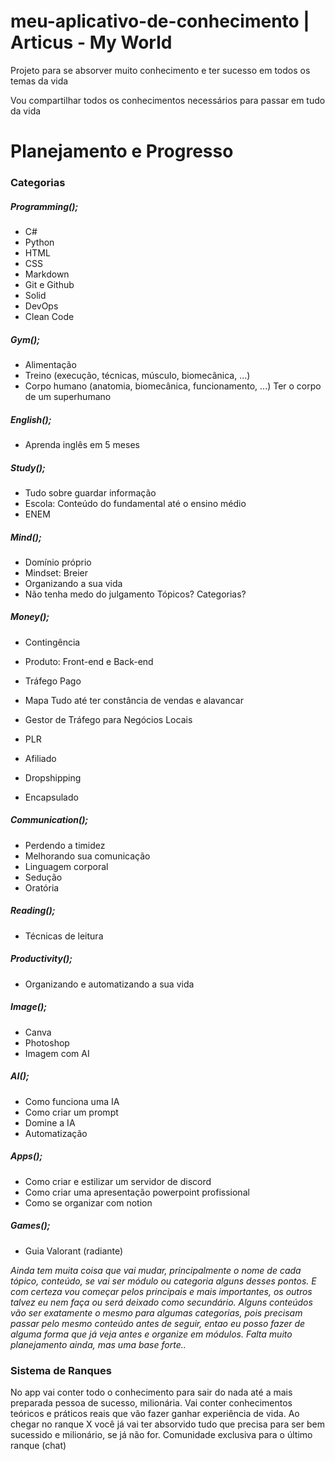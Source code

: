# meu-aplicativo-de-conhecimento | Articus - My World
Projeto para se absorver muito conhecimento e ter sucesso em todos os temas da vida

Vou compartilhar todos os conhecimentos necessários para passar em tudo da vida


# Planejamento e Progresso

### Categorias

##### Programming();
- C#
- Python
- HTML
- CSS
- Markdown
- Git e Github
- Solid
- DevOps
- Clean Code

##### Gym();
- Alimentação
- Treino (execução, técnicas, músculo, biomecânica, ...)
- Corpo humano (anatomia, biomecânica, funcionamento, ...)
Ter o corpo de um superhumano

##### English();
- Aprenda inglês em 5 meses

##### Study();
- Tudo sobre guardar informação
- Escola: Conteúdo do fundamental até o ensino médio
- ENEM

##### Mind();
- Domínio próprio
- Mindset: Breier
- Organizando a sua vida
- Não tenha medo do julgamento
Tópicos? Categorias?

##### Money();
- Contingência
- Produto: Front-end e Back-end
- Tráfego Pago
- Mapa
Tudo até ter constância de vendas e alavancar

- Gestor de Tráfego para Negócios Locais
- PLR
- Afiliado
- Dropshipping
- Encapsulado

##### Communication();
- Perdendo a timidez
- Melhorando sua comunicação
- Linguagem corporal
- Sedução
- Oratória

##### Reading();
- Técnicas de leitura

##### Productivity();
- Organizando e automatizando a sua vida

##### Image();
- Canva
- Photoshop
- Imagem com AI

##### AI();
- Como funciona uma IA
- Como criar um prompt
- Domine a IA
- Automatização

##### Apps();
- Como criar e estilizar um servidor de discord
- Como criar uma apresentação powerpoint profissional
- Como se organizar com notion

##### Games();
- Guia Valorant (radiante)

*Ainda tem muita coisa que vai mudar, principalmente o nome de cada tópico, conteúdo, se vai ser módulo ou categoria alguns desses pontos. E com certeza vou começar pelos principais e mais importantes, os outros talvez eu nem faça ou será deixado como secundário. Alguns conteúdos vão ser exatamente o mesmo para algumas categorias, pois precisam passar pelo mesmo conteúdo antes de seguir, entao eu posso fazer de alguma forma que já veja antes e organize em módulos. Falta muito planejamento ainda, mas uma base forte..*

### Sistema de Ranques

No app vai conter todo o conhecimento para sair do nada até a mais preparada pessoa de sucesso, milionária. Vai conter conhecimentos teóricos e práticos reais que vão fazer ganhar experiência de vida. Ao chegar no ranque X você já vai ter absorvido tudo que precisa para ser bem sucessido e milionário, se já não for. Comunidade exclusiva para o último ranque (chat)

